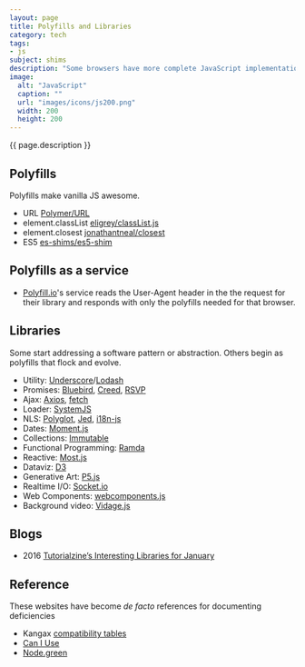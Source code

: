 ```yaml
---
layout: page
title: Polyfills and Libraries
category: tech
tags:
- js
subject: shims
description: "Some browsers have more complete JavaScript implementations than others, and you can manually “polyfill” the deficiencies you care about."
image:
  alt: "JavaScript"
  caption: ""
  url: "images/icons/js200.png"
  width: 200
  height: 200
---
```


{{ page.description }}

Polyfills
--------

Polyfills make vanilla JS awesome.

* URL [Polymer/URL](https://github.com/Polymer/URL)
* element.classList [eligrey/classList.js](https://github.com/eligrey/classList.js)
* element.closest [jonathantneal/closest](https://github.com/jonathantneal/closest)
* ES5 [es-shims/es5-shim](https://github.com/es-shims/es5-shim)

Polyfills as a service
----------------------
* [Polyfill.io](http://Polyfill.io/)'s service reads the User-Agent header in the the request for their library and responds with only the polyfills needed for that browser.

Libraries
--------

Some start addressing a software pattern or abstraction.
Others begin as polyfills that flock and evolve.

* Utility: [Underscore](http://underscorejs.org/)/[Lodash](https://lodash.com/)
* Promises: [Bluebird](https://github.com/petkaantonov/bluebird/), [Creed](https://github.com/briancavalier/creed), [RSVP](https://github.com/tildeio/rsvp.js)
* Ajax: [Axios](https://github.com/mzabriskie/axios), [fetch](https://github.github.io/fetch/)
* Loader: [SystemJS](https://github.com/systemjs/systemjs)
* NLS: [Polyglot](http://airbnb.io/polyglot.js/), [Jed](https://slexaxton.github.io/Jed/), [i18n-js](https://github.com/fnando/i18n-js)
* Dates: [Moment.js](http://momentjs.com/)
* Collections: [Immutable](https://facebook.github.io/immutable-js/)
* Functional Programming: [Ramda](http://Ramdajs.com/)
* Reactive: [Most.js](https://github.com/cujojs/most)
* Dataviz: [D3](https://d3js.org/)
* Generative Art: [P5.js](http://p5js.org/)
* Realtime I/O: [Socket.io](http://socket.io/)
* Web Components: [webcomponents.js](http://webcomponents.org/polyfills/)
* Background video: [Vidage.js](https://github.com/dvLden/Vidage)

Blogs
-----
* 2016 [Tutorialzine’s Interesting Libraries for January](http://tutorialzine.com/2016/01/15-interesting-javascript-and-css-libraries-for-january-2016/)

Reference
---------

These websites have become _de facto_ references for documenting deficiencies

* Kangax [compatibility tables](https://kangax.github.io/compat-table/es6/)
* [Can I Use](http://caniuse.com/)
* [Node.green](http://node.green/)
